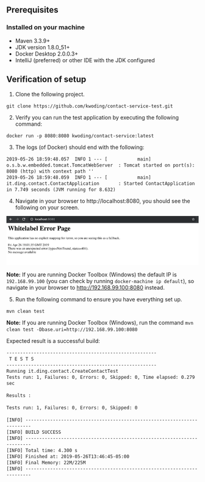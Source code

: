## Prerequisites

### Installed on your machine
- Maven 3.3.9+
- JDK version 1.8.0_51+
- Docker Desktop 2.0.0.3+
- IntelliJ (preferred) or other IDE with the JDK configured

## Verification of setup

1. Clone the following project.
```
git clone https://github.com/kwoding/contact-service-test.git
```

2. Verify you can run the test application by executing the following command:
```
docker run -p 8080:8080 kwoding/contact-service:latest
```

3. The logs (of Docker) should end with the following:
```
2019-05-26 18:59:48.057  INFO 1 --- [           main] o.s.b.w.embedded.tomcat.TomcatWebServer  : Tomcat started on port(s): 8080 (http) with context path ''
2019-05-26 18:59:48.059  INFO 1 --- [           main] it.ding.contact.ContactApplication       : Started ContactApplication in 7.749 seconds (JVM running for 8.632)
```

4. Navigate in your browser to http://localhost:8080, you should see the following on your screen.

![Default 404 page](./img/404_page.png)

**Note:** If you are running Docker Toolbox (Windows) the default IP is `192.168.99.100` (you can check by running `docker-machine ip default`), so navigate in your browser to http://192.168.99.100:8080 instead.

5. Run the following command to ensure you have everything set up.

```
mvn clean test
```

**Note:** If you are running Docker Toolbox (Windows), run the command `mvn clean test -Dbase.uri=http://192.168.99.100:8080`

Expected result is a successful build:
```
-------------------------------------------------------
 T E S T S
-------------------------------------------------------
Running it.ding.contact.CreateContactTest
Tests run: 1, Failures: 0, Errors: 0, Skipped: 0, Time elapsed: 0.279 sec

Results :

Tests run: 1, Failures: 0, Errors: 0, Skipped: 0

[INFO] ------------------------------------------------------------------------
[INFO] BUILD SUCCESS
[INFO] ------------------------------------------------------------------------
[INFO] Total time: 4.300 s
[INFO] Finished at: 2019-05-26T13:46:45-05:00
[INFO] Final Memory: 22M/225M
[INFO] ------------------------------------------------------------------------
```

